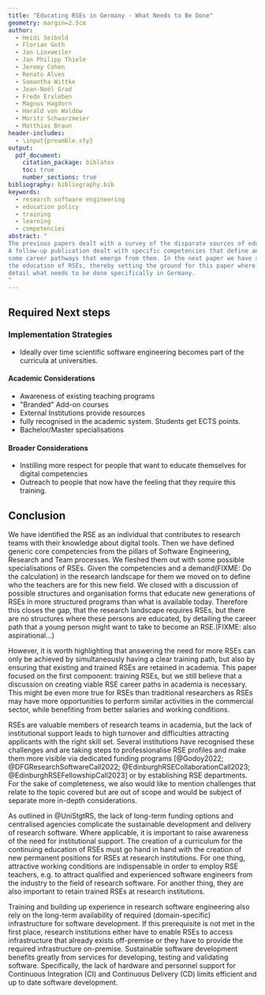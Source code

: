 ```yaml
---
title: "Educating RSEs in Germany - What Needs to Be Done"
geometry: margin=2.5cm
author:
  - Heidi Seibold
  - Florian Goth
  - Jan Linxweiler
  - Jan Philipp Thiele
  - Jeremy Cohen
  - Renato Alves
  - Samantha Wittke
  - Jean-Noël Grad
  - Fredo Erxleben
  - Magnus Hagdorn
  - Harald von Waldow
  - Moritz Schwarzmeier
  - Matthias Braun
header-includes:
  - \input{preamble.sty}
output:
  pdf_document:
    citation_package: biblatex
    toc: true
    number_sections: true
bibliography: bibliography.bib
keywords:
  - research software engineering
  - education policy
  - training
  - learning
  - competencies
abstract: "
The previous papers dealt with a survey of the disparate sources of education for RSEs.
A follow-up publication dealt with specific competencies that define and RSEs and have shown
some career pathways that emerge from them. In the next paper we have set out structures that facilitate
the education of RSEs, thereby setting the ground for this paper where we
detail what needs to be done specifically in Germany.
"
---
```


## Required Next steps
### Implementation Strategies
- Ideally over time scientific software engineering becomes part of the curricula at universities.

#### Academic Considerations
- Awareness of existing teaching programs
- "Branded" Add-on courses
- External Institutions provide resources
- fully recognised in the academic system. Students get ECTS points.
- Bachelor/Master specialisations

#### Broader Considerations
- Instilling more respect for people that want to educate themselves for digital competencies
- Outreach to people that now have the feeling that they require this training.

## Conclusion
We have identified the RSE as an individual that contributes to research teams with their knowledge about digital tools.
Then we have defined generic core competencies from the pillars of Software Engineering, Research and Team processes.
We fleshed them out with some possible specialisations of RSEs.
Given the competencies and a demand(FIXME: Do the calculation) in the research landscape for them we moved on to define who the teachers are for this new field.
We closed with a discussion of possible structures and organisation forms that educate new generations of RSEs in more structured programs than what is available today.
Therefore this closes the gap, that the research landscape requires RSEs, but there are no structures where these persons are educated, by detailing the career path that a young person might want to take to become an RSE.(FIXME: also aspirational...)

However, it is worth highlighting that answering the need for more RSEs
can only be achieved by simultaneously having a clear training path,
but also by ensuring that existing and trained RSEs are retained in academia.
This paper focused on the first component: training RSEs, but we still believe
that a discussion on creating viable RSE career paths in academia is necessary.
This might be even more true for RSEs than traditional researchers as RSEs
may have more opportunities to perform similar activities in the commercial sector,
while benefiting from better salaries and working conditions.

RSEs are valuable members of research teams in academia,
but the lack of institutional support leads to high turnover
and difficulties attracting applicants with the right skill set.
Several institutions have recognised these challenges and are taking steps
to professionalise RSE profiles and make them more visible via dedicated
funding programs [@Godoy2022; @DFGResearchSoftwareCall2022; @EdinburghRSECollaborationCall2023; @EdinburghRSEFellowshipCall2023]
or by establishing RSE departments.
For the sake of completeness, we also would like to mention challenges that relate to the topic covered but are out of scope and would be subject of separate more in-depth considerations.

As outlined in @UniStgtRS, the lack of long-term funding options and centralised agencies complicate the sustainable development and delivery of research software.
Where applicable, it is important to raise awareness of the need for institutional support.
The creation of a curriculum for the continuing education of RSEs must go hand in hand with the creation of new permanent positions for RSEs at research institutions.
For one thing, attractive working conditions are indispensable in order to employ RSE teachers, e.g. to attract qualified and experienced software engineers from the industry to the field of research software.
For another thing, they are also important to retain trained RSEs at research institutions.

Training and building up experience in research software engineering also rely on the long-term availability of required (domain-specific) infrastructure for software development.
If this prerequisite is not met in the first place, research institutions either have to enable RSEs to access infrastructure that already exists off-premise or they have to provide the required infrastructure on-premise.
Sustainable software development benefits greatly from services for developing, testing and validating software.
Specifically, the lack of hardware and personnel support for Continuous Integration (CI) and Continuous Delivery (CD) limits efficient and up to date software development.

